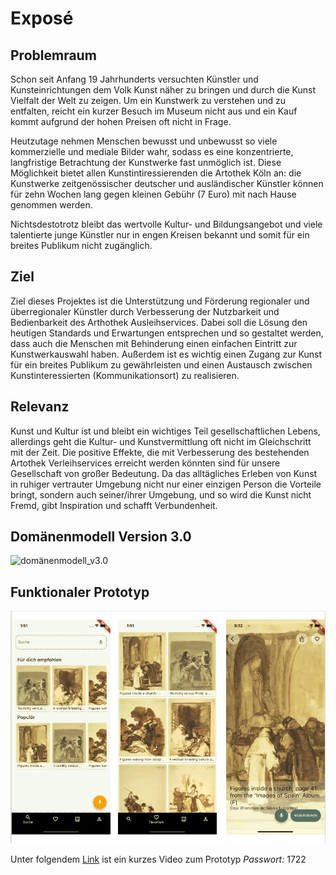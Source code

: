 # Exposé

## Problemraum
Schon seit Anfang 19 Jahrhunderts versuchten Künstler und Kunsteinrichtungen dem Volk
Kunst näher zu bringen und durch die Kunst Vielfalt der Welt zu zeigen. Um ein Kunstwerk zu verstehen und zu entfalten, reicht ein kurzer Besuch im Museum nicht aus und ein Kauf kommt aufgrund der hohen Preisen oft nicht in Frage. 

Heutzutage nehmen Menschen bewusst und unbewusst so viele kommerzielle und mediale Bilder wahr, sodass es eine konzentrierte, langfristige Betrachtung der Kunstwerke fast unmöglich ist.  Diese Möglichkeit bietet allen Kunstintiressierenden die Artothek Köln an: die Kunstwerke zeitgenössischer deutscher und ausländischer Künstler können für zehn Wochen lang gegen kleinen Gebühr (7 Euro) mit nach Hause genommen werden. 

Nichtsdestotrotz bleibt das wertvolle Kultur- und Bildungsangebot und viele talentierte junge Künstler nur in engen Kreisen bekannt und somit für ein breites Publikum nicht zugänglich.


## Ziel
Ziel dieses Projektes ist die Unterstützung und Förderung regionaler und überregionaler Künstler durch Verbesserung der Nutzbarkeit und Bedienbarkeit des Arthothek Ausleihservices. Dabei soll die Lösung den heutigen Standards und Erwartungen entsprechen und so gestaltet werden, dass auch die Menschen mit Behinderung einen einfachen Eintritt zur Kunstwerkauswahl haben. Außerdem ist es wichtig einen Zugang zur Kunst für ein breites Publikum zu gewährleisten und einen Austausch zwischen Kunstinteressierten (Kommunikationsort) zu realisieren.


## Relevanz
Kunst und Kultur ist und bleibt ein wichtiges Teil gesellschaftlichen Lebens, allerdings geht die Kultur- und Kunstvermittlung oft nicht im Gleichschritt mit der Zeit. Die positive Effekte, die mit Verbesserung des bestehenden Artothek Verleihservices erreicht werden könnten sind für unsere Gesellschaft von großer Bedeutung.  Da das alltägliches Erleben von Kunst in ruhiger vertrauter Umgebung nicht nur einer einzigen Person die Vorteile bringt, sondern auch seiner/ihrer Umgebung, und so wird die Kunst nicht Fremd, gibt Inspiration und schafft Verbundenheit. 

## Domänenmodell Version 3.0

![domänenmodell_v3.0](https://github.com/JJJS777/EPWS2122KwintSchiller/blob/main/Artefakte/Untitled%20Diagram-Dom%C3%A4nenmodell_v3.0.drawio.png "Domänenmodell_v3.0")

## **Funktionaler Prototyp**

![FP](https://github.com/JJJS777/EPWS2122KwintSchiller/blob/main/Artefakte/Zusammenfassung%20Screenshots.png "Funktionaler Prototyp")


 Unter folgendem [Link](https://th-koeln.sciebo.de/s/fSkNEGCHSypv99S) ist ein kurzes Video zum Prototyp _Passwort:_ 1722
